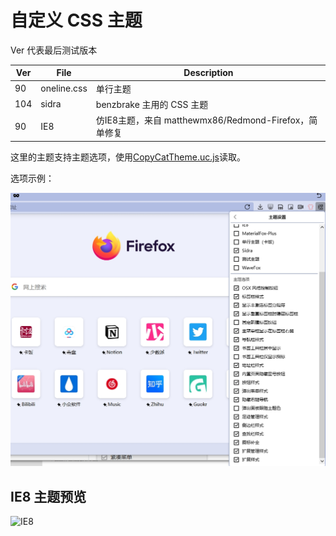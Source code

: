 # 自定义 CSS 主题

Ver 代表最后测试版本

| Ver  | File        | Description                                           |
| ---- | ----------- | ----------------------------------------------------- |
| 90   | oneline.css | 单行主题                                              |
| 104  | sidra       | benzbrake 主用的 CSS 主题                             |
| 90   | IE8         | 仿IE8主题，来自 matthewmx86/Redmond-Firefox，简单修复 |

这里的主题支持主题选项，使用[CopyCatTheme.uc.js](https://github.com/benzBrake/FirefoxCustomize/blob/master/userChromeJS/CopyCatTheme.uc.js)读取。

选项示例：

![](images/options_preview.jpg)

## IE8 主题预览

![IE8](D:\Work\FirefoxCustomize\UserThemes\images\IE8.png)